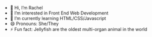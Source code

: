 - 👋 Hi, I’m Rachel
- 👀 I’m interested in Front End Web Development
- 🌱 I’m currently learning HTML/CSS/Javascript
- 😄 Pronouns: She/They
- ⚡ Fun fact: Jellyfish are the oldest multi-organ animal in the world

<!---
radidew/radidew is a ✨ special ✨ repository because its `README.md` (this file) appears on your GitHub profile.
You can click the Preview link to take a look at your changes.
--->

